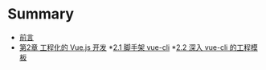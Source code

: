 # Summary

* [前言](README.md)
* [第2章 工程化的 Vue.js 开发](./02/2.md)
    *[2.1 脚手架 vue-cli](./02/2.1.md)
    *[2.2 深入 vue-cli 的工程模板](./02/2.2.md)